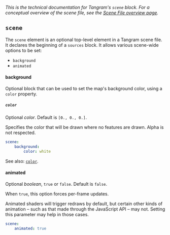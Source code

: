 *This is the technical documentation for Tangram's `scene` block. For a conceptual overview of the scene file, see the [Scene File overview page](../Overviews/Scene-File.md).*

## `scene`
The `scene` element is an optional top-level element in a Tangram scene file. It declares the beginning of a `sources` block. It allows various scene-wide options to be set:

- `background`
- `animated`

#### background
Optional block that can be used to set the map's background color, using a `color` property.


##### `color`
Optional _color_. Default is `[0., 0., 0.]`.

Specifies the color that will be drawn where no features are drawn. Alpha is not respected.

```yaml
scene:
    background:
        color: white
```

See also: [`color`](draw.md#color).

#### animated
Optional _boolean_, `true` or `false`. Default is `false`.

When `true`, this option forces per-frame updates.

Animated shaders will trigger redraws by default, but certain other kinds of animation – such as that made through the JavaScript API – may not. Setting this parameter may help in those cases.

```yaml
scene:
    animated: true
```
